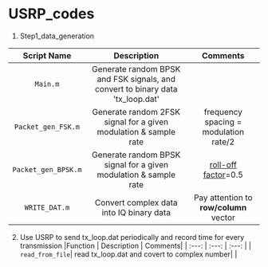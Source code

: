 # USRP_codes

1. Step1_data_generation

|Script Name | Description | Comments|
| :---: | :---: | :---: | 
|  `Main.m`     |  Generate random BPSK and FSK signals, and convert to binary data 'tx_loop.dat' | |
|  `Packet_gen_FSK.m`     |  Generate random 2FSK signal for a given modulation & sample rate  | frequency spacing = modulation rate/2|
|  `Packet_gen_BPSK.m`    |  Generate random BPSK signal for a given modulation & sample rate  |[roll-off factor](https://en.wikipedia.org/wiki/Raised-cosine_filter#:~:text=the%20mathematical%20one.-,Roll%2Doff%20factor,is%20the%20symbol%2Drate.)=0.5|
|  `WRITE_DAT.m`     |  Convert complex data into IQ binary data | Pay attention to **row/column** vector |

2. Use USRP to send tx_loop.dat periodically and record time for every transmission
|Function | Description | Comments|
| :---: | :---: | :---: | 
| `read_from_file`| read tx_loop.dat and covert to complex number| |

